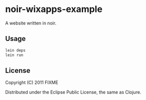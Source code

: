 # noir-wixapps-example

A website written in noir. 

## Usage

```bash
lein deps
lein run
```

## License

Copyright (C) 2011 FIXME

Distributed under the Eclipse Public License, the same as Clojure.


